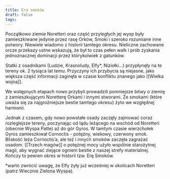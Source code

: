 ```yaml
---
title: Era smoków
draft: false
tags:
---
```

 
Początkowo ziemie Noretteri oraz część przyległych jej wysp były zamieszkiwane jedynie przez rasę Orków, Smoki i szeroko rozumiane inne potwory. Niewiele wiadomo z historii tamtego okresu. Nieliczne zachowane orcze przekazy ustne wskazują, że był to czas pełen walk i prób zyskania jednoznacznej dominacji przez którykolwiek z gatunków.

Statki z osadnikami (Ludzie, Krasnoludy, Elfy*, Niziołki…) przypłynęły na te tereny ok. 2 tysiąca lat temu. Przyczyny ich przybycia są niejasne, jako większa część informacji zaginęła w czasie konfliktu znanego jako [[Wielka wojna]].

We wstępnych etapach nowo przybyli prowadzili pomniejsze bitwy o ziemię z zamieszkującymi Noretterę Orkami i innymi stworami. Ze smokami (które uważa się za najgroźniejsze bestie tamtego okresu) żyto we względnej harmonii.

Jednak z czasem, gdy nowo powstałe osady zaczęły zajmować coraz rozleglejsze tereny, poczynając od lądu leżącego na wschód od Noretteri (obecnie Wyspa Patte) aż do gór Gyros. W tamtym czasie wierzchołek Gyros zamieszkiwał Cornoctis - potężny, wiekowy, czerwony smok. Bliskość leża Cornoctis’a, ale też i innych smoków zaczęła zagrażać osadom. [[Trzech magów]] o potężnej mocy użyło wspólnie starożytnej magii, aby wygnać ziejące ogniem bestie z naszej strefy materialnej. Kończy to pewien okres w historii tzw. Erę Smoków.

*warto zwrócić uwagę, że Elfy żyły już wcześniej w okolicach Noretteri (patrz Wiecznie Zielona Wyspa).